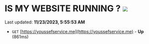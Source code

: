 # IS MY WEBSITE RUNNING ? [![](https://img.shields.io/static/v1?label=Sponsor&message=%E2%9D%A4&logo=GitHub&color=%23fe8e86)](https://github.com/sponsors/<username>)

Last updated: **11/23/2023, 5:55:53 AM**

- `GET` [https://youssefservice.me](https://youssefservice.me) - **Up** (861ms)
